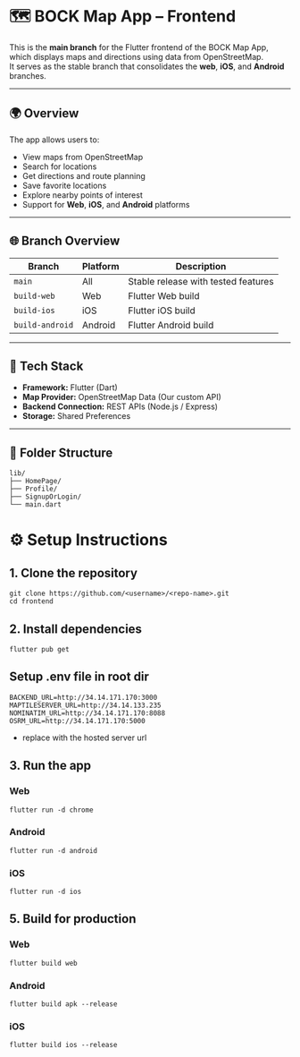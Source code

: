 # 🗺️ BOCK Map App – Frontend

This is the **main branch** for the Flutter frontend of the BOCK Map App, which displays maps and directions using data from OpenStreetMap.  
It serves as the stable branch that consolidates the **web**, **iOS**, and **Android** branches.

---

## 🌍 Overview
The app allows users to:

- View maps from OpenStreetMap
- Search for locations
- Get directions and route planning
- Save favorite locations
- Explore nearby points of interest
- Support for **Web**, **iOS**, and **Android** platforms

---

## 🌐 Branch Overview
| Branch   | Platform | Description |
|----------|---------|-------------|
| `main`   | All     | Stable release with tested features |
| `build-web`    | Web     | Flutter Web build |
| `build-ios`    | iOS     | Flutter iOS build |
| `build-android`| Android | Flutter Android build |

---

## 🧩 Tech Stack
- **Framework:** Flutter (Dart)  
- **Map Provider:** OpenStreetMap Data (Our custom API)  
- **Backend Connection:** REST APIs (Node.js / Express)  
- **Storage:** Shared Preferences  

---

## 🧱 Folder Structure
```
lib/
├── HomePage/
├── Profile/
├── SignupOrLogin/
└── main.dart
```

# ⚙️ Setup Instructions

## 1. Clone the repository
```
git clone https://github.com/<username>/<repo-name>.git
cd frontend
```

## 2. Install dependencies
```
flutter pub get
```

## Setup .env file in root dir
```
BACKEND_URL=http://34.14.171.170:3000
MAPTILESERVER_URL=http://34.14.133.235
NOMINATIM_URL=http://34.14.171.170:8088
OSRM_URL=http://34.14.171.170:5000
```
* replace with the hosted server url
## 3. Run the app

### Web
```
flutter run -d chrome
```

### Android
```
flutter run -d android
```

### iOS
```
flutter run -d ios
```

## 5. Build for production

### Web
```
flutter build web
```
### Android
```
flutter build apk --release
```
### iOS
```
flutter build ios --release
```
